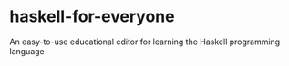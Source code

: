 # haskell-for-everyone
An easy-to-use educational editor for learning the Haskell programming language
